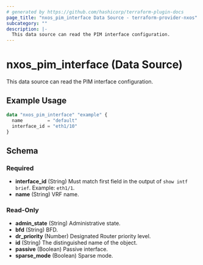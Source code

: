 ```yaml
---
# generated by https://github.com/hashicorp/terraform-plugin-docs
page_title: "nxos_pim_interface Data Source - terraform-provider-nxos"
subcategory: ""
description: |-
  This data source can read the PIM interface configuration.
---
```


# nxos_pim_interface (Data Source)

This data source can read the PIM interface configuration.

## Example Usage

```terraform
data "nxos_pim_interface" "example" {
  name         = "default"
  interface_id = "eth1/10"
}
```

<!-- schema generated by tfplugindocs -->
## Schema

### Required

- **interface_id** (String) Must match first field in the output of `show intf brief`. Example: `eth1/1`.
- **name** (String) VRF name.

### Read-Only

- **admin_state** (String) Administrative state.
- **bfd** (String) BFD.
- **dr_priority** (Number) Designated Router priority level.
- **id** (String) The distinguished name of the object.
- **passive** (Boolean) Passive interface.
- **sparse_mode** (Boolean) Sparse mode.


